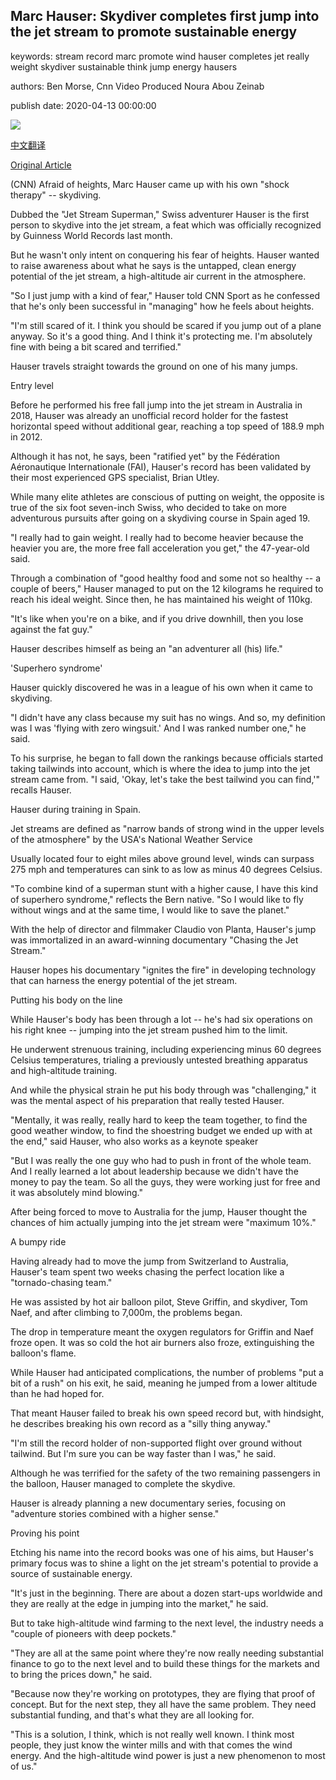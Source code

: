 ## Marc Hauser: Skydiver completes first jump into the jet stream to promote sustainable energy

keywords: stream record marc promote wind hauser completes jet really weight skydiver sustainable think jump energy hausers

authors: Ben Morse, Cnn Video Produced Noura Abou Zeinab

publish date: 2020-04-13 00:00:00

![](https://cdn.cnn.com/cnnnext/dam/assets/200402162513-marc-hauser-tease-super-tease.jpg)

[中文翻译](Marc%20Hauser%3A%20Skydiver%20completes%20first%20jump%20into%20the%20jet%20stream%20to%20promote%20sustainable%20energy_zh.md)

[Original Article](https://edition.cnn.com/2020/04/13/sport/marc-hauser-skydive-jet-stream-spt-intl/index.html)

(CNN) Afraid of heights, Marc Hauser came up with his own "shock therapy" -- skydiving.

Dubbed the "Jet Stream Superman," Swiss adventurer Hauser is the first person to skydive into the jet stream, a feat which was officially recognized by Guinness World Records last month.

But he wasn't only intent on conquering his fear of heights. Hauser wanted to raise awareness about what he says is the untapped, clean energy potential of the jet stream, a high-altitude air current in the atmosphere.

"So I just jump with a kind of fear," Hauser told CNN Sport as he confessed that he's only been successful in "managing" how he feels about heights.

"I'm still scared of it. I think you should be scared if you jump out of a plane anyway. So it's a good thing. And I think it's protecting me. I'm absolutely fine with being a bit scared and terrified."

Hauser travels straight towards the ground on one of his many jumps.

Entry level

Before he performed his free fall jump into the jet stream in Australia in 2018, Hauser was already an unofficial record holder for the fastest horizontal speed without additional gear, reaching a top speed of 188.9 mph in 2012.

Although it has not, he says, been "ratified yet" by the Fédération Aéronautique Internationale (FAI), Hauser's record has been validated by their most experienced GPS specialist, Brian Utley.

While many elite athletes are conscious of putting on weight, the opposite is true of the six foot seven-inch Swiss, who decided to take on more adventurous pursuits after going on a skydiving course in Spain aged 19.

"I really had to gain weight. I really had to become heavier because the heavier you are, the more free fall acceleration you get," the 47-year-old said.

Through a combination of "good healthy food and some not so healthy -- a couple of beers," Hauser managed to put on the 12 kilograms he required to reach his ideal weight. Since then, he has maintained his weight of 110kg.

"It's like when you're on a bike, and if you drive downhill, then you lose against the fat guy."

Hauser describes himself as being an "an adventurer all (his) life."

'Superhero syndrome'

Hauser quickly discovered he was in a league of his own when it came to skydiving.

"I didn't have any class because my suit has no wings. And so, my definition was I was 'flying with zero wingsuit.' And I was ranked number one," he said.

To his surprise, he began to fall down the rankings because officials started taking tailwinds into account, which is where the idea to jump into the jet stream came from. "I said, 'Okay, let's take the best tailwind you can find,'" recalls Hauser.

Hauser during training in Spain.

Jet streams are defined as "narrow bands of strong wind in the upper levels of the atmosphere" by the USA's National Weather Service

Usually located four to eight miles above ground level, winds can surpass 275 mph and temperatures can sink to as low as minus 40 degrees Celsius.

"To combine kind of a superman stunt with a higher cause, I have this kind of superhero syndrome," reflects the Bern native. "So I would like to fly without wings and at the same time, I would like to save the planet."

With the help of director and filmmaker Claudio von Planta, Hauser's jump was immortalized in an award-winning documentary "Chasing the Jet Stream."

Hauser hopes his documentary "ignites the fire" in developing technology that can harness the energy potential of the jet stream.

Putting his body on the line

While Hauser's body has been through a lot -- he's had six operations on his right knee -- jumping into the jet stream pushed him to the limit.

He underwent strenuous training, including experiencing minus 60 degrees Celsius temperatures, trialing a previously untested breathing apparatus and high-altitude training.

And while the physical strain he put his body through was "challenging," it was the mental aspect of his preparation that really tested Hauser.

"Mentally, it was really, really hard to keep the team together, to find the good weather window, to find the shoestring budget we ended up with at the end," said Hauser, who also works as a keynote speaker

"But I was really the one guy who had to push in front of the whole team. And I really learned a lot about leadership because we didn't have the money to pay the team. So all the guys, they were working just for free and it was absolutely mind blowing."

After being forced to move to Australia for the jump, Hauser thought the chances of him actually jumping into the jet stream were "maximum 10%."

A bumpy ride

Having already had to move the jump from Switzerland to Australia, Hauser's team spent two weeks chasing the perfect location like a "tornado-chasing team."

He was assisted by hot air balloon pilot, Steve Griffin, and skydiver, Tom Naef, and after climbing to 7,000m, the problems began.

The drop in temperature meant the oxygen regulators for Griffin and Naef froze open. It was so cold the hot air burners also froze, extinguishing the balloon's flame.

While Hauser had anticipated complications, the number of problems "put a bit of a rush" on his exit, he said, meaning he jumped from a lower altitude than he had hoped for.

That meant Hauser failed to break his own speed record but, with hindsight, he describes breaking his own record as a "silly thing anyway."

"I'm still the record holder of non-supported flight over ground without tailwind. But I'm sure you can be way faster than I was," he said.

Although he was terrified for the safety of the two remaining passengers in the balloon, Hauser managed to complete the skydive.

Hauser is already planning a new documentary series, focusing on "adventure stories combined with a higher sense."

Proving his point

Etching his name into the record books was one of his aims, but Hauser's primary focus was to shine a light on the jet stream's potential to provide a source of sustainable energy.

"It's just in the beginning. There are about a dozen start-ups worldwide and they are really at the edge in jumping into the market," he said.

But to take high-altitude wind farming to the next level, the industry needs a "couple of pioneers with deep pockets."

"They are all at the same point where they're now really needing substantial finance to go to the next level and to build these things for the markets and to bring the prices down," he said.

"Because now they're working on prototypes, they are flying that proof of concept. But for the next step, they all have the same problem. They need substantial funding, and that's what they are all looking for.

"This is a solution, I think, which is not really well known. I think most people, they just know the winter mills and with that comes the wind energy. And the high-altitude wind power is just a new phenomenon to most of us."